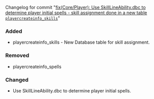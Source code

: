 Changelog for commit "[fix(Core/Player): Use SkillLineAbility.dbc to determine player initial spells - skill assignment done in a new table `playercreateinfo_skills`](https://github.com/azerothcore/azerothcore-wotlk/commit/1be561e03b56dc396270335886e59eddad9fa0c6)"

### Added

- playercreateinfo_skills - New Database table for skill assignment.

### Removed

- playercreateinfo_spells

### Changed

- Use SkillLineAbility.dbc to determine player initial spells.
